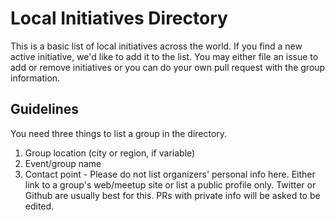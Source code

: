 # Local Initiatives Directory

This is a basic list of local initiatives across the world. If you find a new
active initiative, we'd like to add it to the list. You may either file an
issue to add or remove initiatives or you can do your own pull request with the
group information.

## Guidelines

You need three things to list a group in the directory.

1.  Group location (city or region, if variable)
2.  Event/group name
3.  Contact point - Please do not list organizers' personal info here. Either link to a group's web/meetup site or list a public profile only. Twitter or Github are usually best for this. PRs with private info will be asked to be edited.
